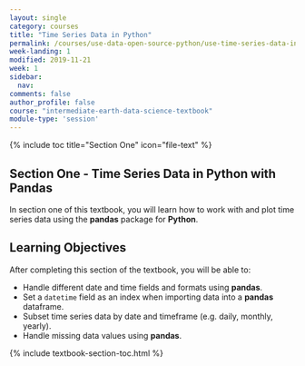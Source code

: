 ```yaml
---
layout: single
category: courses
title: "Time Series Data in Python"
permalink: /courses/use-data-open-source-python/use-time-series-data-in-python/
week-landing: 1
modified: 2019-11-21
week: 1
sidebar:
  nav:
comments: false
author_profile: false
course: "intermediate-earth-data-science-textbook"
module-type: 'session'
---
```


{% include toc title="Section One" icon="file-text" %}

<div class="notice--info" markdown="1">

## <i class="fa fa-ship" aria-hidden="true"></i> Section One - Time Series Data in Python with Pandas


In section one of this textbook, you will learn how to work with and plot time series data using the **pandas** package for **Python**. 


## <i class="fa fa-graduation-cap" aria-hidden="true"></i> Learning Objectives

After completing this section of the textbook, you will be able to:

* Handle different date and time fields and formats using **pandas**. 
* Set a `datetime` field as an index when importing data into a **pandas** dataframe. 
* Subset time series data by date and timeframe (e.g. daily, monthly, yearly).
* Handle missing data values using **pandas**.

</div>


{% include textbook-section-toc.html %}

